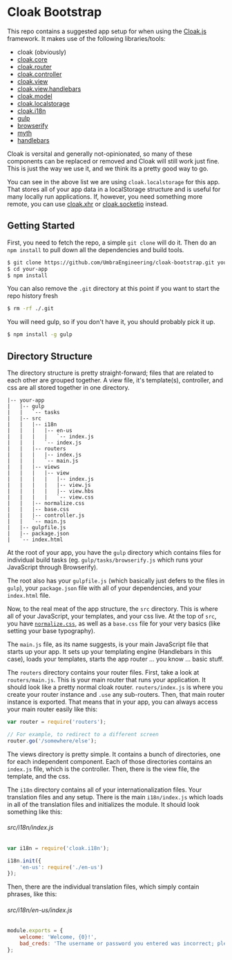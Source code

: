 
# Cloak Bootstrap

This repo contains a suggested app setup for when using the [Cloak.js](http://www.cloakjs.com) framework. It makes use of the following libraries/tools:

* cloak (obviously)
 * [cloak.core](https://github.com/UmbraEngineering/cloak.core)
 * [cloak.router](https://github.com/UmbraEngineering/cloak.router)
 * [cloak.controller](https://github.com/UmbraEngineering/cloak.controller)
 * [cloak.view](https://github.com/UmbraEngineering/cloak.view)
 * [cloak.view.handlebars](https://github.com/UmbraEngineering/cloak.view.handlebars)
 * [cloak.model](https://github.com/UmbraEngineering/cloak.model)
 * [cloak.localstorage](https://github.com/UmbraEngineering/cloak.localstorage)
 * [cloak.i18n](https://github.com/UmbraEngineering/cloak.i18n)
* [gulp](http://gulpjs.com/)
* [browserify](http://browserify.org/)
* [myth](http://www.myth.io/)
* [handlebars](http://handlebarsjs.com/)

Cloak is versital and generally not-opinionated, so many of these components can be replaced or removed and Cloak will still work just fine. This is just the way we use it, and we think its a pretty good way to go.

You can see in the above list we are using `cloak.localstorage` for this app. That stores all of your app data in a localStorage structure and is useful for many locally run applications. If, however, you need something more remote, you can use [cloak.xhr](https://github.com/UmbraEngineering/cloak.xhr) or [cloak.socketio](https://github.com/UmbraEngineering/cloak.socketio) instead.



## Getting Started

First, you need to fetch the repo, a simple `git clone` will do it. Then do an `npm install` to pull down all the dependencies and build tools.

```bash
$ git clone https://github.com/UmbraEngineering/cloak-bootstrap.git your-app
$ cd your-app
$ npm install
```

You can also remove the `.git` directory at this point if you want to start the repo history fresh

```bash
$ rm -rf ./.git
```

You will need gulp, so if you don't have it, you should probably pick it up.

```bash
$ npm install -g gulp
```





## Directory Structure

The directory structure is pretty straight-forward; files that are related to each other are grouped together. A view file, it's template(s), controller, and css are all stored together in one directory.

```
|-- your-app
|   |-- gulp
|   |   `-- tasks
|   |-- src
|   |   |-- i18n
|   |   |   |-- en-us
|   |   |   |   `-- index.js
|   |   |   `-- index.js
|   |   |-- routers
|   |   |   |-- index.js
|   |   |   `-- main.js
|   |   |-- views
|   |   |   |-- view
|   |   |   |   |-- index.js
|   |   |   |   |-- view.js
|   |   |   |   |-- view.hbs
|   |   |   |   `-- view.css
|   |   |-- normalize.css
|   |   |-- base.css
|   |   |-- controller.js
|   |   `-- main.js
|   |-- gulpfile.js
|   |-- package.json
|   `-- index.html
```

At the root of your app, you have the `gulp` directory which contains files for individual build tasks (eg. `gulp/tasks/browserify.js` which runs your JavaScript through Browserify).

The root also has your `gulpfile.js` (which basically just defers to the files in `gulp`), your `package.json` file with all of your dependencies, and your `index.html` file.

Now, to the real meat of the app structure, the `src` directory. This is where all of your JavaScript, your templates, and your css live. At the top of `src`, you have [`normalize.css`](http://necolas.github.io/normalize.css/), as well as a `base.css` file for your very basics (like setting your base typography).

The `main.js` file, as its name suggests, is your main JavaScript file that starts up your app. It sets up your templating engine (Handlebars in this case), loads your templates, starts the app router ... you know ... basic stuff.

The `routers` directory contains your router files. First, take a look at `routers/main.js`. This is your main router that runs your application. It should look like a pretty normal cloak router. `routers/index.js` is where you create your router instance and `.use` any sub-routers. Then, that main router instance is exported. That means that in your app, you can always access your main router easily like this:

```javascript
var router = require('routers');

// For example, to redirect to a different screen
router.go('/somewhere/else');
```

The views directory is pretty simple. It contains a bunch of directories, one for each independent component. Each of those directories contains an `index.js` file, which is the controller. Then, there is the view file, the template, and the css.

The `i18n` directory contains all of your internationalization files. Your translation files and any setup. There is the main `i18n/index.js` which loads in all of the translation files and initializes the module. It should look something like this:

###### src/i18n/index.js

```javascript
var i18n = require('cloak.i18n');

i18n.init({
    'en-us': require('./en-us')
});
```

Then, there are the individual translation files, which simply contain phrases, like this:

###### src/i18n/en-us/index.js

```javascript
module.exports = {
    welcome: 'Welcome, {0}!',
    bad_creds: 'The username or password you entered was incorrect; please try again'
};
```








